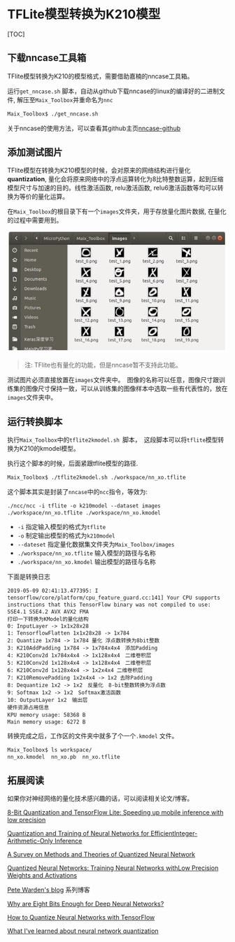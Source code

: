 # TFLite模型转换为K210模型

[TOC]

## 下载nncase工具箱

TFlite模型转换为K210的模型格式，需要借助嘉楠的nncase工具箱。

运行`get_nncase.sh` 脚本，自动从github下载nncase的linux的编译好的二进制文件, 解压至`Maix_Toolbox`并重命名为`nnc`

```bash
Maix_Toolbox$ ./get_nncase.sh
```

关于nncase的使用方法，可以查看其github主页[nncase-github](https://github.com/kendryte/nncase)

## 添加测试图片

TFlite模型在转换为K210模型的时候，会对原来的网络结构进行量化**quantization**, 量化会将原来网络中的浮点运算转化为8比特整数运算，起到压缩模型尺寸与加速的目的。线性激活函数, relu激活函数, relu6激活函数等均可以转换为等价的量化运算。



在`Maix_Toolbox`的根目录下有一个`images`文件夹，用于存放量化图片数据, 在量化的过程中需要用到。

![image_folder.png](./image/image_folder.png)

> 注: TFlite也有量化的功能，但是nncase暂不支持此功能。

测试图片必须直接放置在`images`文件夹中。　图像的名称可以任意，图像尺寸跟训练集的图像尺寸保持一致，可以从训练集的图像样本中选取一些有代表性的，放在`images`文件夹中。



## 运行转换脚本

执行`Maix_Toolbox`中的`tflite2kmodel.sh `脚本，　这段脚本可以将`tflite`模型转换为K210的kmodel模型。

执行这个脚本的时候，后面紧跟tflite模型的路径.

```bash
Maix_Toolbox$ ./tflite2kmodel.sh ./workspace/nn_xo.tflite 
```

这个脚本其实是封装了`nncase`中的`ncc`指令，等效为:

```
./ncc/ncc -i tflite -o k210model --dataset images ./workspace/nn_xo.tflite ./workspace/nn_xo.kmodel
```

* `-i` 指定输入模型的格式为`tflite`
* `-o` 制定输出模型的格式为`k210model`
* `--dateset` 指定量化数据集文件夹为`Maix_Toolbox/images` 
* `./workspace/nn_xo.tflite` 输入模型的路径与名称
* `./workspace/nn_xo.kmodel` 输出模型的路径与名称



下面是转换日志

```
2019-05-09 02:41:13.477395: I tensorflow/core/platform/cpu_feature_guard.cc:141] Your CPU supports instructions that this TensorFlow binary was not compiled to use: SSE4.1 SSE4.2 AVX AVX2 FMA
打印一下转换为KModel的量化结构
0: InputLayer -> 1x1x28x28
1: TensorflowFlatten 1x1x28x28 -> 1x784
2: Quantize 1x784 -> 1x784 量化 浮点数转换为8bit整数
3: K210AddPadding 1x784 -> 1x784x4x4　添加Padding
4: K210Conv2d 1x784x4x4 -> 1x128x4x4　二维卷积层
5: K210Conv2d 1x128x4x4 -> 1x128x4x4　二维卷积层
6: K210Conv2d 1x128x4x4 -> 1x2x4x4 二维卷积层
7: K210RemovePadding 1x2x4x4 -> 1x2 去除Padding
8: Dequantize 1x2 -> 1x2　反量化　8-bit整数转换为浮点数
9: Softmax 1x2 -> 1x2　Softmax激活函数
10: OutputLayer 1x2　输出层
硬件资源占用信息
KPU memory usage: 58368 B　
Main memory usage: 6272 B

```

转换完成之后，工作区的文件夹中就多了个一个`.kmodel` 文件。

```
Maix_Toolbox$ ls workspace/
nn_xo.kmodel  nn_xo.pb  nn_xo.tflite
```



## 拓展阅读

如果你对神经网络的量化技术感兴趣的话，可以阅读相关论文/博客。

[8-Bit Quantization and TensorFlow Lite: Speeding up mobile inference with low precision](https://heartbeat.fritz.ai/8-bit-quantization-and-tensorflow-lite-speeding-up-mobile-inference-with-low-precision-a882dfcafbbd)



[Quantization and Training of Neural Networks for EfficientInteger-Arithmetic-Only Inference](http://openaccess.thecvf.com/content_cvpr_2018/papers/Jacob_Quantization_and_Training_CVPR_2018_paper.pdf)



[A Survey on Methods and Theories of Quantized Neural Network](https://arxiv.org/pdf/1808.04752.pdf)



[Quantized Neural Networks:  Training Neural Networks withLow Precision Weights and Activations](http://www.jmlr.org/papers/volume18/16-456/16-456.pdf)



[Pete Warden's blog](https://petewarden.com/) 系列博客

[Why are Eight Bits Enough for Deep Neural Networks?](https://petewarden.com/2015/05/23/why-are-eight-bits-enough-for-deep-neural-networks/)



[How to Quantize Neural Networks with TensorFlow](https://petewarden.com/2016/05/03/how-to-quantize-neural-networks-with-tensorflow/)



[What I’ve learned about neural network quantization](https://petewarden.com/2017/06/22/what-ive-learned-about-neural-network-quantization/)



